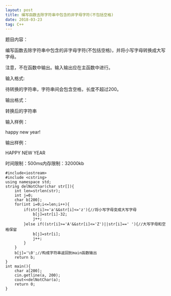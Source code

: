 ```yaml
---
layout: post
title: 编写函数去除字符串中包含的非字母字符(不包括空格)
date: 2018-03-23 
tag: C++
---
```


题目内容：

编写函数去除字符串中包含的非字母字符(不包括空格)，并将小写字母转换成大写字母。

注意，不在函数中输出。输入输出应在主函数中进行。



输入格式:

待转换的字符串，字符串间会包含空格，长度不超过200。



输出格式：

转换后的字符串



输入样例：

happy new year!



输出样例：

HAPPY NEW YEAR

时间限制：500ms内存限制：32000kb
```
#include<iostream>
#include <cstring>
using namespace std;
string delNotChar(char str[]){
    int len=strlen(str);
    int j=0;
    char b[200];
    for(int i=0;i<=len;i++){
        if(str[i]>='a'&&str[i]<='z'){//将小写字母变成大写字母
            b[j]=str[i]-32;
            j++;
        }else if((str[i]>='A'&&str[i]<='Z')||str[i]==' '){//大写字母和空格保留
            b[j]=str[i];
            j++;
        }
    }
    b[j]='\0';//构成字符串返回到main函数输出
    return b;
}
int main(){
    char a[200];
    cin.getline(a, 200);
    cout<<delNotChar(a);
    return 0;
}
```